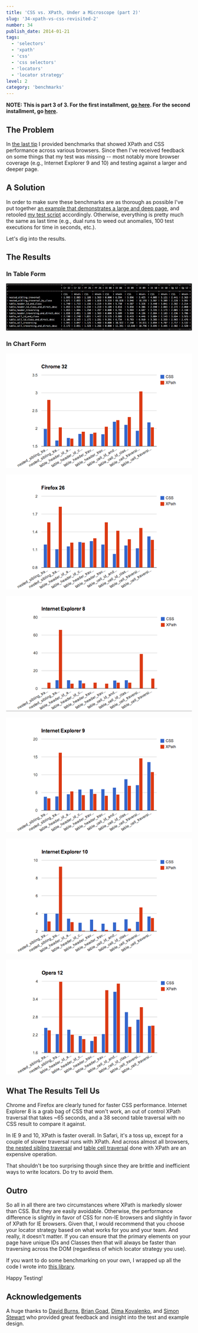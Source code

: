```yaml
---
title: 'CSS vs. XPath, Under a Microscope (part 2)'
slug: '34-xpath-vs-css-revisited-2'
number: 34
publish_date: 2014-01-21
tags:
  - 'selectors'
  - 'xpath'
  - 'css'
  - 'css selectors'
  - 'locators'
  - 'locator strategy'
level: 2
category: 'benchmarks'
---
```


**NOTE: This is part 3 of 3. For the first installment, [go here](http://elementalselenium.com/tips/32-xpath-vs-css). For the second installment, go [here](http://elementalselenium.com/tips/33-xpath-vs-css-revisited).**

## The Problem

In [the last tip](http://elementalselenium.com/tips/33-xpath-vs-css-revisited) I provided benchmarks that showed XPath and CSS performance across various browsers. Since then I've received feedback on some things that my test was missing -- most notably more browser coverage (e.g., Internet Explorer 9 and 10) and testing against a larger and deeper page.

## A Solution

In order to make sure these benchmarks are as thorough as possible I've put together [an example that demonstrates a large and deep page](http://the-internet.herokuapp.com/large), and retooled [my test script](https://github.com/tourdedave/selenium-benchmark/blob/master/lib/page-objects/large_dom.rb) accordingly. Otherwise, everything is pretty much the same as last time (e.g., dual runs to weed out anomalies, 100 test executions for time in seconds, etc.).

Let's dig into the results.

## The Results

### In Table Form

[![benchmark data in an ASCII table](./../images/full-benchmark-data.png)](./../images/full-benchmark-data.png)

### In Chart Form

![chart of chrome](./../images/chart-chrome.png)

![chart of firefox](./../images/chart-firefox.png)

![chart of ie8](./../images/chart-ie8.png)

![chart of ie9](./../images/chart-ie9.png)

![chart of ie10](./../images/chart-ie10.png)

![chart of opera](./../images/chart-opera.png)

## What The Results Tell Us

Chrome and Firefox are clearly tuned for faster CSS performance. Internet Explorer 8 is a grab bag of CSS that won't work, an out of control XPath traversal that takes ~65 seconds, and a 38 second table traversal with no CSS result to compare it against.

In IE 9 and 10, XPath is faster overall. In Safari, it's a toss up, except for a couple of slower traversal runs with XPath. And across almost all browsers, [the nested sibling traversal](https://github.com/tourdedave/selenium-benchmark/blob/master/lib/page-objects/large_dom.rb#L13) and [table cell traversal](https://github.com/tourdedave/selenium-benchmark/blob/master/lib/page-objects/large_dom.rb#L41) done with XPath are an expensive operation.

That shouldn't be too surprising though since they are brittle and inefficient ways to write locators. Do try to avoid them.

## Outro

So all in all there are two circumstances where XPath is markedly slower than CSS. But they are easily avoidable. Otherwise, the performance difference is slightly in favor of CSS for non-IE browsers and slightly in favor of XPath for IE browsers. Given that, I would recommend that you choose your locator strategy based on what works for you and your team. And really, it doesn't matter. If you can ensure that the primary elements on your page have unique IDs and Classes then that will always be faster than traversing across the DOM (regardless of which locator strategy you use).

If you want to do some benchmarking on your own, I wrapped up all the code I wrote into [this library](https://github.com/tourdedave/selenium-benchmark).

Happy Testing!

## Acknowledgements

A huge thanks to [David Burns](https://twitter.com/AutomatedTester), [Brian Goad](https://twitter.com/bbbco), [Dima Kovalenko](https://twitter.com/dimacus), and [Simon Stewart](https://twitter.com/shs96c) who provided great feedback and insight into the test and example design.
